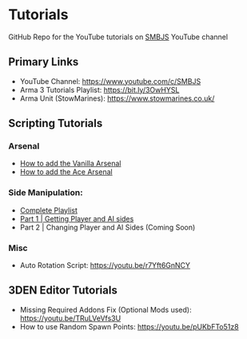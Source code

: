 # Tutorials
GitHub Repo for the YouTube tutorials on [SMBJS](https://www.youtube.com/c/SMBJS) YouTube channel

## Primary Links
- YouTube Channel: https://www.youtube.com/c/SMBJS  
- Arma 3 Tutorials Playlist: https://bit.ly/3OwHYSL
- Arma Unit (StowMarines): https://www.stowmarines.co.uk/

## Scripting Tutorials
### Arsenal
- [How to add the Vanilla Arsenal](https://youtu.be/z3uovS-gYNY)
- [How to add the Ace Arsenal](https://youtu.be/OFxozTL8YJI)  

### Side Manipulation:
- [Complete Playlist](https://bit.ly/3NjTZK6)
- [Part 1 | Getting Player and AI sides](https://youtu.be/nweJW6T0sw8)  
- Part 2 | Changing Player and AI Sides (Coming Soon)

### Misc
- Auto Rotation Script: https://youtu.be/r7Yft6GnNCY

## 3DEN Editor Tutorials
- Missing Required Addons Fix (Optional Mods used): https://youtu.be/TRuLVeVfs3U
- How to use Random Spawn Points: https://youtu.be/pUKbFTo51z8
